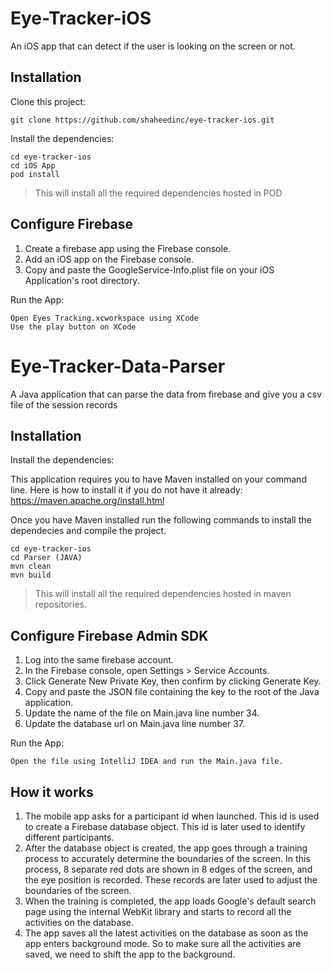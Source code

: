 # Eye-Tracker-iOS
An iOS app that can detect if the user is looking on the screen or not.

## Installation

Clone this project:

```
git clone https://github.com/shaheedinc/eye-tracker-ios.git
```

Install the dependencies:

```
cd eye-tracker-ios
cd iOS App
pod install
```

> This will install all the required dependencies hosted in POD

## Configure Firebase

1. Create a firebase app using the Firebase console.
2. Add an iOS app on the Firebase console.
3. Copy and paste the GoogleService-Info.plist file on your iOS Application's root directory.

Run the App:

```
Open Eyes Tracking.xcworkspace using XCode
Use the play button on XCode
```

# Eye-Tracker-Data-Parser
A Java application that can parse the data from firebase and give you a csv file of the session records

## Installation

Install the dependencies:

This application requires you to have Maven installed on your command line. Here is how to install it if you do not have it already: https://maven.apache.org/install.html

Once you have Maven installed run the following commands to install the dependecies and compile the project.

```
cd eye-tracker-ios
cd Parser (JAVA)
mvn clean
mvn build
```

> This will install all the required dependencies hosted in maven repositories.

## Configure Firebase Admin SDK

1. Log into the same firebase account.
2. In the Firebase console, open Settings > Service Accounts.
3. Click Generate New Private Key, then confirm by clicking Generate Key.
4. Copy and paste the JSON file containing the key to the root of the Java application.
5. Update the name of the file on Main.java line number 34.
6. Update the database url on Main.java line number 37.

Run the App:

```
Open the file using IntelliJ IDEA and run the Main.java file.
```

## How it works

1. The mobile app asks for a participant id when launched. This id is used to create a Firebase database object. This id is later used to identify different participants. 
2. After the database object is created, the app goes through a training process to accurately determine the boundaries of the screen. In this process, 8 separate red dots are shown in 8 edges of the screen, and the eye position is recorded. These records are later used to adjust the boundaries of the screen.
3. When the training is completed, the app loads Google's default search page using the internal WebKit library and starts to record all the activities on the database.
4. The app saves all the latest activities on the database as soon as the app enters background mode. So to make sure all the activities are saved, we need to shift the app to the background.
